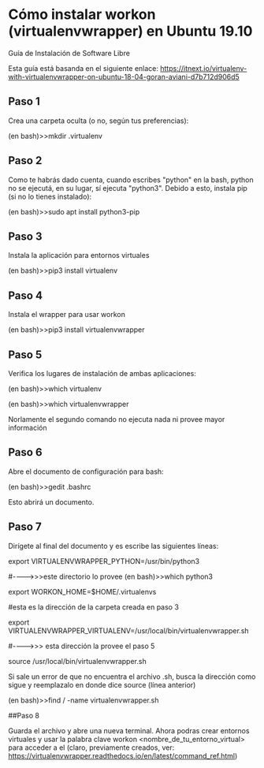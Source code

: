 # Cómo instalar workon (virtualenvwrapper) en Ubuntu 19.10
Guía de Instalación de Software Libre

Esta guía está basanda en el siguiente enlace: https://itnext.io/virtualenv-with-virtualenvwrapper-on-ubuntu-18-04-goran-aviani-d7b712d906d5


## Paso 1

Crea una carpeta oculta (o no, según tus preferencias):

(en bash)>>mkdir .virtualenv


## Paso 2

Como te habrás dado cuenta, cuando escribes "python" en la bash, python no se ejecutá, en su lugar, sí ejecuta "python3". Debido a esto, instala pip (si no lo tienes instalado):

(en bash)>>sudo apt install python3-pip


## Paso 3

Instala la aplicación para entornos virtuales

(en bash)>>pip3 install virtualenv


## Paso 4

Instala el wrapper para usar workon

(en bash)>>pip3 install virtualenvwrapper


## Paso 5

Verifica los lugares de instalación de ambas aplicaciones:

(en bash)>>which virtualenv

(en bash)>>which virtualenvwrapper 

Norlamente el segundo comando no ejecuta nada ni provee mayor información


## Paso 6

Abre el documento de configuración para bash:

(en bash)>>gedit .bashrc

Esto abrirá un documento.


## Paso 7

Dirígete al final del documento y es escribe las siguientes líneas:

export VIRTUALENVWRAPPER_PYTHON=/usr/bin/python3         

#---->>>este directorio lo provee (en bash)>>which python3

export WORKON_HOME=$HOME/.virtualenvs

#esta es la dirección de la carpeta creada en paso 3

export VIRTUALENVWRAPPER_VIRTUALENV=/usr/local/bin/virtualenvwrapper.sh   

#---->>> esta dirección la provee el paso 5

source /usr/local/bin/virtualenvwrapper.sh 

Si sale un error de que no encuentra el archivo .sh, busca la dirección como sigue y reemplazalo en donde dice source (línea anterior)

(en bash)>>find / -name virtualenvwrapper.sh


##Paso 8

Guarda el archivo y abre una nueva terminal. Ahora podras crear entornos virtuales y usar la palabra clave workon <nombre_de_tu_entorno_virtual> para acceder a el (claro, previamente creados, ver: https://virtualenvwrapper.readthedocs.io/en/latest/command_ref.html)
